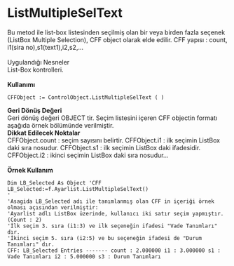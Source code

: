 # ListMultipleSelText

Bu metod ile list-box listesinden seçilmiş olan bir veya birden fazla seçenek (ListBox Multiple Selection), CFF object olarak elde edilir. CFF yapısı : count, i1(sira no),s1(text1),i2,s2,...\
\
Uygulandığı Nesneler\
List-Box kontrolleri.\
\
**Kullanımı**

```
CFFObject := ControlObject.ListMultipleSelText ( )
```

**Geri Dönüş Değeri**\
Geri dönüş değeri OBJECT tir. Seçim listesini içeren CFF objectin formatı aşağıda örnek bölümünde verilmiştir.\
**Dikkat Edilecek Noktalar**\
CFFObject.count : seçim sayısını belirtir. CFFObject.i1 : ilk seçimin ListBox daki sıra nosudur. CFFObject.s1 : ilk seçimin ListBox daki ifadesidir. CFFObject.i2 : ikinci seçimin ListBox daki sıra nosudur...\
\
**Örnek Kullanım**

```
Dim LB_Selected As Object 'CFF
LB_Selected:=f.Ayarlist.ListMultipleSelText()
'
'Asagida LB_Selected adı ile tanımlanmış olan CFF in içeriği örnek olması açısından verilmiştir:
'Ayarlist adlı ListBox üzerinde, kullanıcı iki satır seçim yapmıştır. (Count : 2)
'İlk seçim 3. sıra (i1:3) ve ilk seçeneğin ifadesi "Vade Tanımları" dır.
'İkinci seçim 5. sıra (i2:5) ve bu seçeneğin ifadesi de "Durum Tanımları" dır.
CFF: LB_Selected Entries ------- count : 2.000000 i1 : 3.000000 s1 :
Vade Tanımları i2 : 5.000000 s3 : Durum Tanımları
```

